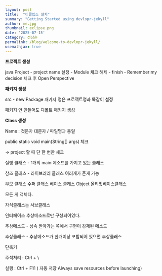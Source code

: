 ```yaml
---
layout: post
title:  "이클립스 설치"
summary: "Getting Started using devlopr-jekyll"
author: me.jpg
thumbnail: eclipse.png
date: '2025-07-15'
category: 전상훈
permalink: /blog/welcome-to-devlopr-jekyll/
usemathjax: true
---
```



**프로젝트 생성**

java Project - project name 설정 - Module 체크 해제 - finish - Remember my decision 체크 후 Open Perspective

**패키지 생성**

src - new Package 패키지 명은 프로젝트명과 똑같이 설정

패키지 안 만들어도 디폴트 패키지 생성

**Class 생성**

Name : 첫문자 대문자 / 파일명과 동일

public static void main(String[] args) 체크

→ project 할 때 단 한 번만 체크

실행 클래스 - 1개의 main 메소드를 가지고 있는 클래스

참조 클래스 - 라이브러리 클래스 여러개가 존재 가능

부모 클래스 수퍼 클래스 베이스 클래스 Object 올티밋베이스클래스

모든 게 객체다.

자식클래스는 서브클래스

인터페이스 추상메소드로만 구성되어있다.

추상메소드 - 상속 받아가는 쪽에서 구현이 강제된 메소드

추상클래스 - 추상메소드가 한개이상 포함되어 있으면 추상클래스

단축키

주석처리 : Ctrl + \

실행 : Ctrl + F11 ( 자동 저장 Always save resources before launching)

